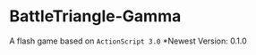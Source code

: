 BattleTriangle-Gamma
====================
A flash game based on `ActionScript 3.0`
*Newest Version: 0.1.0